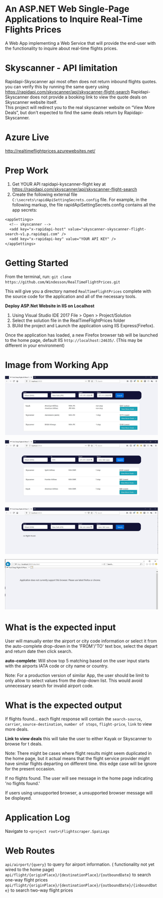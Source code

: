 An ASP.NET Web Single-Page Applications to Inquire Real-Time Flights Prices
==============================================
A Web App implementing a Web Service that will provide the end-user with the functionality to 
inquire about real-time flights prices.

Skyscanner - API limitation
==============================
Rapidapi-Skyscanner api most often does not return inbound flights quotes. you can verify this by running the same query using https://rapidapi.com/skyscanner/api/skyscanner-flight-search
Rapidapi-Skyscanner does not provide a booking link to view the quote deals on Skyscanner website itself.  
This project will redirect you to the real skyscanner website on “View More Deals”, but don't expected to find the same deals return by Rapidapi-Skyscanner.

Azure Live
===========
http://realtimeflightprices.azurewebsites.net/

Prep Work
===============
1. Get YOUR API rapidapi-kyscanner-flight key at https://rapidapi.com/skyscanner/api/skyscanner-flight-search
2. Create the following external file `C:\secrets\rapidApiSettingSecrets.config` file.
For example, in the following markup, the file rapidApiSettingSecrets.config contains all the app secrets:
```
<appSettings>
  <!-- skyscanner -->
  <add key="x-rapidapi-host" value="skyscanner-skyscanner-flight-search-v1.p.rapidapi.com" />
  <add key="x-rapidapi-key" value="YOUR API KEY" />
</appSettings>
```

Getting Started
================
From the terminal, run: `git clone https://github.com/Windesson/RealTimeFlightPrices.git`

This will give you a directory named `RealTimeFlightPrices` complete with the source code for the application and all of the necessary tools.

**Deploy ASP.Net Website in IIS on Localhost**
1. Using  Visual Studio IDE 2017 File > Open > Project/Solution
2. Select the solution file in the RealTimeFlightPrices folder
3. BUild the project and Launch the application using IIS Express(Firefox).

Once the application has loaded, a new Firefox browser tab will be launched to the home page, default IIS `http://localhost:24635/`. (This may be different in your environment)

Image from Working App
==========================
![Alt text](README/twoway.jpg?raw=true "two-way flight")

![Alt text](README/oneway.jpg?raw=true "one-way flight")

![Alt text](README/noresult.jpg?raw=true "non flight result")

![Alt text](README/unsupported.jpg?raw=true "unsupported Browser")

What is the expected input
===========================
User will manually enter the airport or city code information or select it from the auto-complete drop-down in the 'FROM'/'TO' text box, select the depart and return date then click search.

**auto-complete**: Will show top 5 matching based on the user input starts with the airports IATA code or city name or country. 

Note: For a production version of similar App, the user should be limit to only allow to select values from the drop-down list. This would avoid unnecessary search for invalid airport code. 

What is the expected output
===========================
If flights found... each flight response will contain the `search-source`, `carrier`, `source-destination`, `number of stops`, `flight-price`, `link` to view more deals.

**Link to view deals** this will take the user to either Kayak or Skyscanner to browse for t deals.

Note: There might be cases where flight results might seem duplicated in the home page, but it actual means that the flight service provider might have similar flights departing on different time.
this edge case will be ignore for the present occasion.

If no flights found. The user will see message in the home page indicating 'no flights found.'

If users using unsupported browser, a unsupported browser message will be displayed.

Application Log
===============================
Navigate to `<project root>\Flightscraper.Spa\Logs`


Web Routes
==========
`api/airport/{query}` to query for airport information. ( functionality not yet wired to the home page)
`api/flight/{originPlace}/{destinationPlace}/{outboundDate}` to search one-way flight prices
`api/flight/{originPlace}/{destinationPlace}/{outboundDate}/{inboundDate}` to search two-way flight prices
